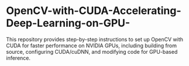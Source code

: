 # OpenCV-with-CUDA-Accelerating-Deep-Learning-on-GPU-
This repository provides step-by-step instructions to set up OpenCV with CUDA for faster performance on NVIDIA GPUs, including building from source, configuring CUDA/cuDNN, and modifying code for GPU-based inference.
